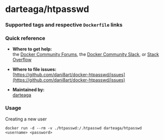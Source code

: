 # darteaga/htpasswd

### Supported tags and respective `Dockerfile` links

### Quick reference

- **Where to get help:**  
  the [Docker Community Forums](https://forums.docker.com/), the [Docker Community Slack](https://blog.docker.com/2016/11/introducing-docker-community-directory-docker-community-slack/), or [Stack Overflow](https://stackoverflow.com/search?tab=newest&q=docker)

- **Where to file issues:**  
  [https://github.com/dani8art/docker-htpasswd/issues](https://github.com/dani8art/docker-htpasswd/issues)

- **Maintained by:**  
  [darteaga](https://darteaga.com)

### Usage

Creating a new user

```
docker run -d --rm -v ./htpasswd:/.htpasswd darteaga/htpasswd <username> <password>
```